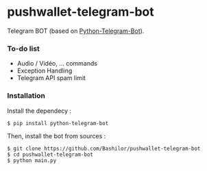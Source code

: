 # pushwallet-telegram-bot

Telegram BOT (based on [Python-Telegram-Bot](https://github.com/python-telegram-bot/python-telegram-bot)).

### To-do list

  - Audio / Vidéo, ... commands
  - Exception Handling
  - Telegram API spam limit

### Installation

Install the dependecy :
```
$ pip install python-telegram-bot
```

Then, install the bot from sources :
```
$ git clone https://github.com/Bashilor/pushwallet-telegram-bot
$ cd pushwallet-telegram-bot 
$ python main.py
```
